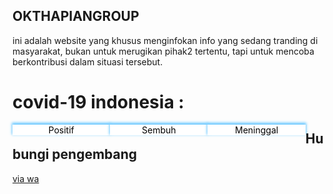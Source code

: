 ## OKTHAPIANGROUP

ini adalah website yang khusus menginfokan info yang sedang tranding di masyarakat, bukan untuk merugikan pihak2 tertentu, tapi untuk mencoba berkontribusi dalam situasi tersebut.


<script src="https://ajax.googleapis.com/ajax/libs/jquery/3.4.1/jquery.min.js"></script>

<script>
$(document).ready(function(){
var d = new Date();
var month = new Array();
  month[0] = "Januari";
  month[1] = "Februari";
  month[2] = "Maret";
  month[3] = "April";
  month[4] = "Mei";
  month[5] = "Juni";
  month[6] = "Juli";
  month[7] = "Agustus";
  month[8] = "September";
  month[9] = "Oktober";
  month[10] = "November";
  month[11] = "Desember";

$("#date").html(d.getDate() + " " + month[d.getMonth()] + " " + d.getFullYear());
    $.ajax({async: true, cache: true, url: "https://api.kawalcorona.com/indonesia/", success: function(result){
     $("#positif").html(result[0].positif);
     $("#sembuh").html(result[0].sembuh);
     $("#meninggal").html(result[0].meninggal);
    }});
});
</script>
<style type="text/css">
		.datax #show1{
		    width: 31%;
		    float: left;
		    text-align: center;
		}.datax #show2{
		    width: 31%;
		    float: left;
		    text-align: center;
		}.datax #show3{
		    width: 31%;
		    float: left;
		    text-align: center;
		}
	#show1 .angka {
    font-size: 2em;
    font-weight: 700;
text-shadow: 2px 2px 4px #000000;
}
#show2 .angka {
    font-size: 2em;
    font-weight: 700;
text-shadow: 2px 2px 4px #000000;
}
#show3 .angka {
    font-size: 2em;
    font-weight: 700;
text-shadow: 2px 2px 4px #000000;
}
	#show1 .detail {
    background: white;
    width: 100%;
    display: block;
    color: black;
    box-shadow: 0px -2px 4px 1px #66c7ff;
}
#show2 .detail {
    background: white;
    width: 100%;
    display: block;
    color: black;
    box-shadow: 0px -2px 4px 1px #66c7ff;
}
#show3 .detail {
    background: white;
    width: 100%;
    display: block;
    color: black;
    box-shadow: 0px -2px 4px 1px #66c7ff;
}

	</style>

<div class="datax">
<div class="title">
<h1>covid-19 indonesia : <span id="date"></span></h1>
</div>
<div id="show1" class="positif">
<div id="positif" class="angka">

</div>
<span class="detail">Positif</span>
</div>
<div id="show2" class="sembuh">
<div id="sembuh" class="angka"></div>
<span class="detail">Sembuh</span>
</div>
<div id="show3" class="meninggal">
<div id="meninggal" class="angka"></div>
<span class="detail">Meninggal</span>
</div>


## Hubungi pengembang
[via wa](http://wa.me/6283850187425)
